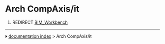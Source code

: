 # Arch CompAxis/it
1.  REDIRECT [BIM_Workbench](BIM_Workbench.md)



---
⏵ [documentation index](../README.md) > Arch CompAxis/it
